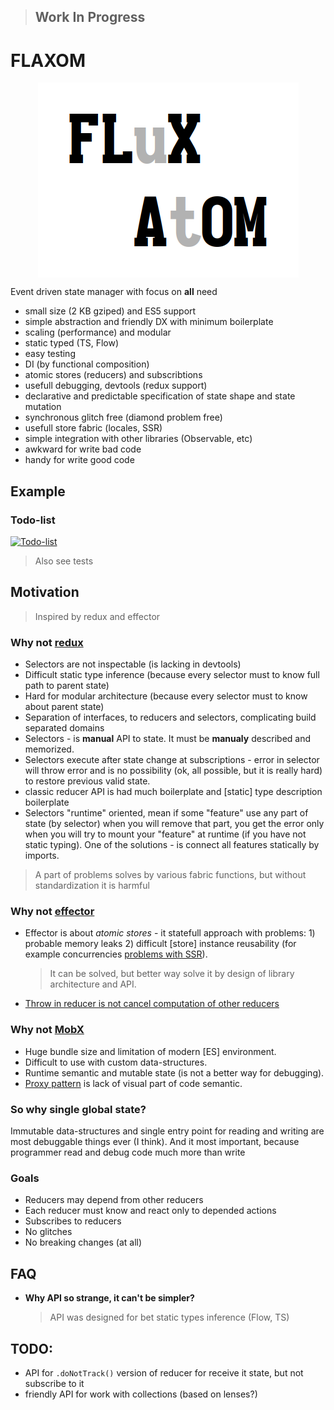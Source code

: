 > ## Work In Progress

# FLAXOM

<div align="center"><img src="logo.png" alt="blend of one way data flow by global store and decentralizated atoms" align="center"></div>

Event driven state manager with focus on **all** need

- small size (2 KB gziped) and ES5 support
- simple abstraction and friendly DX with minimum boilerplate
- scaling (performance) and modular
- static typed (TS, Flow)
- easy testing
- DI (by functional composition)
- atomic stores (reducers) and subscribtions
- usefull debugging, devtools (redux support)
- declarative and predictable specification of state shape and state mutation
- synchronous glitch free (diamond problem free)
- usefull store fabric (locales, SSR)
- simple integration with other libraries (Observable, etc)
- awkward for write bad code
- handy for write good code

## Example

### Todo-list

[![Todo-list](https://codesandbox.io/static/img/play-codesandbox.svg)](https://codesandbox.io/s/flaxom-todo-app-fikvf)

> Also see tests

## Motivation

> Inspired by redux and effector

### Why not [redux](github.com/reduxjs/redux)

- Selectors are not inspectable (is lacking in devtools)
- Difficult static type inference (because every selector must to know full path to parent state)
- Hard for modular architecture (because every selector must to know about parent state)
- Separation of interfaces, to reducers and selectors, complicating build separated domains
- Selectors - is **manual** API to state. It must be **manualy** described and memorized.
- Selectors execute after state change at subscriptions - error in selector will throw error and is no possibility (ok, all possible, but it is really hard) to restore previous valid state.
- classic reducer API is had much boilerplate and [static] type description boilerplate
- Selectors "runtime" oriented, mean if some "feature" use any part of state (by selector) when you will remove that part, you get the error only when you will try to mount your "feature" at runtime (if you have not static typing). One of the solutions - is connect all features statically by imports.

> A part of problems solves by various fabric functions, but without standardization it is harmful
<!-- - Memorized selectors is extra computations by default, but it is defenetly unnecessary in SSR -->

### Why not [effector](github.com/zerobias/effector)

- Effector is about *atomic stores* - it statefull approach with problems: 1) probable memory leaks 2) difficult [store] instance reusability (for example concurrencies [problems with SSR](https://github.com/zerobias/effector/issues/114)).
  > It can be solved, but better way solve it by design of library architecture and API.
- [Throw in reducer is not cancel computation of other reducers](https://github.com/zerobias/effector/issues/90)

### Why not [MobX](github.com/mobxjs/mobx)
- Huge bundle size and limitation of modern [ES] environment.
- Difficult to use with custom data-structures.
- Runtime semantic and mutable state (is not a better way for debugging).
- [Proxy pattern](https://en.wikipedia.org/wiki/Proxy_pattern) is lack of visual part of code semantic.

### So why single global state?

Immutable data-structures and single entry point for reading and writing are most debuggable things ever (I think). And it most important, because programmer read and debug code much more than write

### Goals

- Reducers may depend from other reducers
- Each reducer must know and react only to depended actions
- Subscribes to reducers
- No glitches
- No breaking changes (at all)

## FAQ

- **Why API so strange, it can't be simpler?**
  > API was designed for bet static types inference (Flow, TS)

## TODO:

- API for `.doNotTrack()` version of reducer for receive it state, but not subscribe to it
- friendly API for work with collections (based on lenses?)
